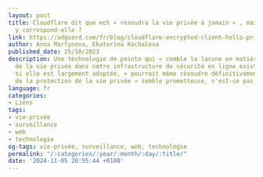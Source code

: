 ```yaml
---
layout: post
title: Cloudflare dit que ech « résoudra la vie privée à jamais » , mais la réalité
  y correspond-elle ?
link: https://adguard.com/fr/blog/cloudflare-encrypted-client-hello-privacy.html
author: Anna Martynova, Ekaterina Kachalova
published_date: 25/10/2023
description: Une technologie de pointe qui « comble la lacune en matière de protection
  de la vie privée dans notre infrastructure de sécurité en ligne existante » et qui,
  si elle est largement adoptée, « pourrait même résoudre définitivement le problème
  de la protection de la vie privée » semble prometteuse, n'est-ce pas ?
language: fr
categories:
- Liens
tags:
- vie-privée
- surveillance
- web
- technologie
og-tags: vie-privée, surveillance, web, technologie
permalink: "/:categories/:year/:month/:day/:title/"
date: '2024-11-05 20:55:44 +0100'
---
```

